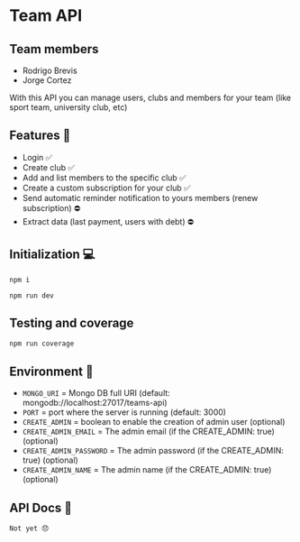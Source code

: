 # Team API

## Team members

- Rodrigo Brevis
- Jorge Cortez

With this API you can manage users, clubs and members for your team (like sport team, university club, etc)

## Features 🚀

- Login ✅
- Create club ✅
- Add and list members to the specific club ✅
- Create a custom subscription for your club ✅
- Send automatic reminder notification to yours members (renew subscription) ⛔️
- Extract data (last payment, users with debt) ⛔️

## Initialization 💻

`npm i`

`npm run dev`

## Testing and coverage

`npm run coverage`

## Environment 🌿

- `MONGO_URI` = Mongo DB full URI (default: mongodb://localhost:27017/teams-api)
- `PORT` = port where the server is running (default: 3000)
- `CREATE_ADMIN` = boolean to enable the creation of admin user (optional)
- `CREATE_ADMIN_EMAIL` = The admin email (if the CREATE_ADMIN: true) (optional)
- `CREATE_ADMIN_PASSWORD` = The admin password (if the CREATE_ADMIN: true) (optional)
- `CREATE_ADMIN_NAME` = The admin name (if the CREATE_ADMIN: true) (optional)

## API Docs 📜

`Not yet 😞`

